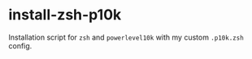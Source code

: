 # install-zsh-p10k
Installation script for `zsh` and `powerlevel10k` with my custom `.p10k.zsh` config.
